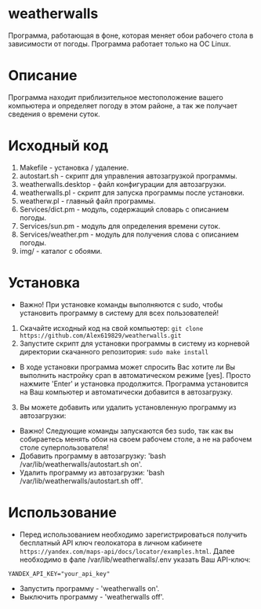 # weatherwalls
Программа, работающая в фоне, которая меняет обои рабочего стола в зависимости от погоды.
Программа работает только на OC Linux.
# Описание
Программа находит приблизительное местоположение вашего компьютера и определяет погоду в этом районе, а так же получает сведения о времени суток.
# Исходный код
1. Makefile - установка / удаление.
2. autostart.sh - скрипт для управления автозагрузкой программы.
3. weatherwalls.desktop - файл конфигурации для автозагрузки.
4. weatherwalls.pl - скрипт для запуска программы после установки.
5. weatherw.pl - главный файл программы.
6. Services/dict.pm - модуль, содержащий словарь с описанием погоды.
7. Services/sun.pm - модуль для определения времени суток.
8. Services/weather.pm - модуль для получения слова с описанием погоды.
9. img/ - каталог с обоями.
# Установка
* Важно! При установке команды выполняются с sudo, чтобы установить программу в систему для всех пользователей!
1. Скачайте исходный код на свой компьютер:
```git clone https://github.com/Alex619829/weatherwalls.git```
2. Запустите скрипт для установки программы в систему из корневой директории скачанного репозитория:
```sudo make install```
* В ходе установки программа может спросить Вас хотите ли Вы выполнить настройку cpan в автоматическом режиме [yes]. Просто нажмите 'Enter' и установка продолжится.
Программа установится на Ваш компьютер и автоматически добавится в автозагрузку.
3. Вы можете добавить или удалить установленную программу из автозагрузки:
* Важно! Следующие команды запускаются без sudo, так как вы собираетесь менять обои на своем рабочем столе, а не на рабочем столе суперпользователя!
* Добавить программу в автозагрузку: 'bash /var/lib/weatherwalls/autostart.sh on'.
* Удалить программу из автозагрузки: 'bash /var/lib/weatherwalls/autostart.sh off'.
#  Использование
* Перед использованием необходимо зарегистрироваться получить бесплатный API ключ геолокатора в личном кабинете `https://yandex.com/maps-api/docs/locator/examples.html`.
Далее необходимо в фале /var/lib/weatherwalls/.env указать Ваш API-ключ:
```
YANDEX_API_KEY="your_api_key"
``` 
* Запустить программу - 'weatherwalls on'.
* Выключить программу - 'weatherwalls off'.
